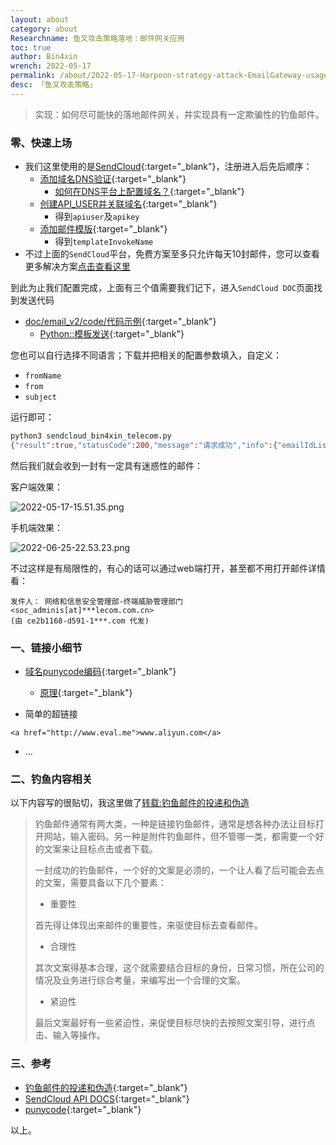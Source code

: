 ```yaml
---
layout: about
category: about
Researchname: 鱼叉攻击策略落地：邮件网关应用
toc: true
author: Bin4xin
wrench: 2022-05-17
permalink: /about/2022-05-17-Harpoon-strategy-attack-EmailGateway-usage/
desc: 「鱼叉攻击策略」
---
```


> 实现：如何尽可能快的落地邮件网关，并实现具有一定欺骗性的钓鱼邮件。

### 零、快速上场

- 我们这里使用的是[SendCloud](https://www.sendcloud.net/){:target="_blank"}，注册进入后先后顺序：
  - [添加域名DNS验证](https://www.sendcloud.net/sendSetting/domain){:target="_blank"}
    - [如何在DNS平台上配置域名？](https://sendcloud.kf5.com/posts/view/59529){:target="_blank"}
  - [创建API_USER并关联域名](https://www.sendcloud.net/sendSetting/apiuser){:target="_blank"}
    - 得到`apiuser`及`apikey`
  - [添加邮件模版](https://www.sendcloud.net/sendRelative/template){:target="_blank"}
    - 得到`templateInvokeName`
- 不过上面的`SendCloud`平台，免费方案至多只允许每天10封邮件，您可以查看更多解决方案[点击查看这里](https://xz.aliyun.com/t/6325#toc-4)

到此为止我们配置完成，上面有三个值需要我们记下，进入`SendCloud DOC`页面找到发送代码

- [doc/email_v2/code/代码示例](https://www.sendcloud.net/doc/email_v2/code/){:target="_blank"} 
  - [Python::模板发送](https://www.sendcloud.net/doc/email_v2/downloads/python/python_template.py){:target="_blank"}

您也可以自行选择不同语言；下载并把相关的配置参数填入，自定义：

- `fromName`
- `from`
- `subject` 
  
运行即可：

```bash
python3 sendcloud_bin4xin_telecom.py
{"result":true,"statusCode":200,"message":"请求成功","info":{"emailIdList":["1$nd0$bin4xin[at]sentrylab.cn"]}}
```

然后我们就会收到一封有一定具有迷惑性的邮件：

客户端效果：

![2022-05-17-15.51.35.png](https://image.yjs2635.xyz/images/2022/05/17/2022-05-17-15.51.35.png)

手机端效果：

[comment]: <> (<img src="https://image.yjs2635.xyz/images/2022/05/17/IMG_1536.png" width="50%" height="50%">)

![2022-06-25-22.53.23.png](https://image.yjs2635.xyz/images/2022/06/25/2022-06-25-22.53.23.png)

不过这样是有局限性的，有心的话可以通过web端打开，甚至都不用打开邮件详情看：

```
发件人： 网络和信息安全管理部-终端威胁管理部门 <soc_adminis[at]***lecom.com.cn>    
(由 ce2b1168-d591-1***.com 代发)
```

### 一、链接小细节

- [域名punycode编码](https://www.charset.org/punycode?decoded=chi%E1%B9%87atelecom.com.cn&encode=Normal+text+to+Punycode#results){:target="_blank"}
  - [原理](https://xz.aliyun.com/t/6325#toc-14){:target="_blank"}

- 简单的超链接

```
<a href="http://www.eval.me">www.aliyun.com</a>
```

- ...


### 二、钓鱼内容相关

以下内容写的很贴切，我这里做了[转载:钓鱼邮件的投递和伪造](https://xz.aliyun.com/t/6325#toc-14)

> 钓鱼邮件通常有两大类，一种是链接钓鱼邮件，通常是想各种办法让目标打开网站，输入密码。另一种是附件钓鱼邮件，但不管哪一类，都需要一个好的文案来让目标点击或者下载。
>
> 一封成功的钓鱼邮件，一个好的文案是必须的，一个让人看了后可能会去点的文案，需要具备以下几个要素：
>
> - 重要性
>
> 首先得让体现出来邮件的重要性，来驱使目标去查看邮件。
>
> - 合理性
> 
> 其次文案得基本合理，这个就需要结合目标的身份，日常习惯，所在公司的情况及业务进行综合考量，来编写出一个合理的文案。
>
> - 紧迫性
>
> 最后文案最好有一些紧迫性，来促使目标尽快的去按照文案引导，进行点击、输入等操作。

### 三、参考

- [钓鱼邮件的投递和伪造](https://xz.aliyun.com/t/6325){:target="_blank"}
- [SendCloud API DOCS](https://www.sendcloud.net/doc/){:target="_blank"}
- [punycode](https://www.charset.org/punycode){:target="_blank"}

以上。